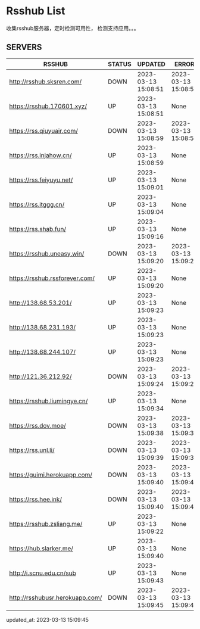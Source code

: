 # Rsshub List

收集rsshub服务器，定时检测可用性， 检测支持应用。。。


## SERVERS

|  RSSHUB   | STATUS  | UPDATED  | ERROR  | TWITTER |  
|  ----  | ----  | ----  | ----  | ---- |  
| http://rsshub.sksren.com/ | DOWN | 2023-03-13 15:08:51 | 2023-03-13 15:08:51 |  
| https://rsshub.170601.xyz/ | UP | 2023-03-13 15:08:51 | None |OK|  
| https://rss.qiuyuair.com/ | DOWN | 2023-03-13 15:08:59 | 2023-03-13 15:08:59 |  
| https://rss.injahow.cn/ | UP | 2023-03-13 15:08:59 | None ||  
| https://rss.feiyuyu.net/ | UP | 2023-03-13 15:09:01 | None |OK|  
| https://rss.itggg.cn/ | UP | 2023-03-13 15:09:04 | None ||  
| https://rss.shab.fun/ | UP | 2023-03-13 15:09:16 | None |OK|  
| https://rsshub.uneasy.win/ | DOWN | 2023-03-13 15:09:20 | 2023-03-13 15:09:20 |  
| https://rsshub.rssforever.com/ | UP | 2023-03-13 15:09:20 | None |OK|  
| http://138.68.53.201/ | UP | 2023-03-13 15:09:23 | None ||  
| http://138.68.231.193/ | UP | 2023-03-13 15:09:23 | None ||  
| http://138.68.244.107/ | UP | 2023-03-13 15:09:23 | None ||  
| http://121.36.212.92/ | DOWN | 2023-03-13 15:09:24 | 2023-03-13 15:09:24 |  
| https://rsshub.liumingye.cn/ | UP | 2023-03-13 15:09:34 | None |OK|  
| https://rss.dov.moe/ | DOWN | 2023-03-13 15:09:38 | 2023-03-13 15:09:38 |  
| https://rss.unl.li/ | DOWN | 2023-03-13 15:09:39 | 2023-03-13 15:09:39 |  
| https://guimi.herokuapp.com/ | DOWN | 2023-03-13 15:09:40 | 2023-03-13 15:09:40 |  
| https://rss.hee.ink/ | DOWN | 2023-03-13 15:09:40 | 2023-03-13 15:09:40 |  
| https://rsshub.zsliang.me/ | UP | 2023-03-13 15:09:22 | None |OK|  
| https://hub.slarker.me/ | UP | 2023-03-13 15:09:40 | None |OK|  
| http://i.scnu.edu.cn/sub | UP | 2023-03-13 15:09:43 | None ||  
| http://rsshubusr.herokuapp.com/ | DOWN | 2023-03-13 15:09:45 | 2023-03-13 15:09:45 |  
  

updated_at: 2023-03-13 15:09:45  
